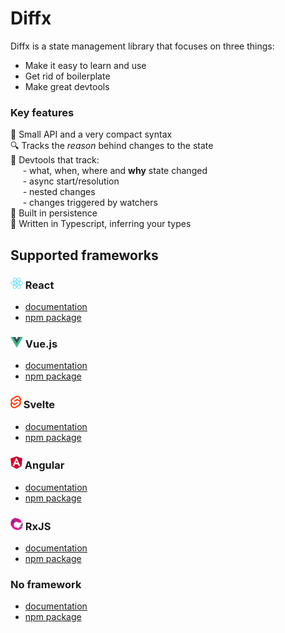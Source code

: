# Diffx

Diffx is a state management library that focuses on three things:

* Make it easy to learn and use
* Get rid of boilerplate
* Make great devtools

### Key features

🤏 Small API and a very compact syntax  
🔍 Tracks the _reason_ behind changes to the state  
🔧 Devtools that track:  
&nbsp;&nbsp;&nbsp;&nbsp;&nbsp;- what, when, where and **why** state changed  
&nbsp;&nbsp;&nbsp;&nbsp;&nbsp;- async start/resolution  
&nbsp;&nbsp;&nbsp;&nbsp;&nbsp;- nested changes  
&nbsp;&nbsp;&nbsp;&nbsp;&nbsp;- changes triggered by watchers  
💾 Built in persistence  
📝 Written in Typescript, inferring your types

## Supported frameworks

### ![React logo](https://github.com/jbjorge/diffx/raw/master/assets/framework-logos/react.png) React

* [documentation](https://github.com/jbjorge/diffx/tree/master/react)
* [npm package](https://npmjs.org/package/@diffx/react)

### ![Vue logo](https://github.com/jbjorge/diffx/raw/master/assets/framework-logos/vue.png) Vue.js

* [documentation](https://github.com/jbjorge/diffx/tree/master/vue)
* [npm package](https://npmjs.org/package/@diffx/vue)

### ![Svelte logo](https://github.com/jbjorge/diffx/raw/master/assets/framework-logos/svelte.png) Svelte

* [documentation](https://github.com/jbjorge/diffx/tree/master/svelte)
* [npm package](https://npmjs.org/package/@diffx/svelte)

### ![Angular logo](https://github.com/jbjorge/diffx/raw/master/assets/framework-logos/angular.png) Angular

* [documentation](https://github.com/jbjorge/diffx/tree/master/angular)
* [npm package](https://npmjs.org/package/@diffx/angular)

### ![RxJS logo](https://github.com/jbjorge/diffx/raw/master/assets/framework-logos/rxjs.png) RxJS

* [documentation](https://github.com/jbjorge/diffx/tree/master/rxjs)
* [npm package](https://npmjs.org/package/@diffx/rxjs)

### No framework

* [documentation](https://github.com/jbjorge/diffx/tree/master/core)
* [npm package](https://npmjs.org/package/@diffx/core)

